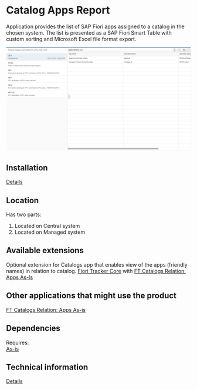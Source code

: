 # Catalog Apps Report

Application provides the list of SAP Fiori apps assigned to a catalog in the chosen system. The list is presented as a SAP Fiori Smart Table with custom sorting and Microsoft Excel file format export. 

![](res/ca.png)

## Installation 
[Details](ca/FPS01/inst.md)

## Location
Has two parts:
1. Located on Central system
2. Located on Managed system

## Available extensions
Optional extension for Catalogs app that enables view of the apps (friendly names) in relation to catalog.
[Fiori Tracker Core](ft-core.md) with [FT Catalogs Relation: Apps As-Is](/ft-cats-rel-apps-asis.md)

## Other applications that might use the product
[FT Catalogs Relation: Apps As-is](/ft-cats-rel-apps-asis.md)

## Dependencies
Requires:  
[As-is](../../asis/FPS01/main.md)

## Technical information
[Details](ca/FPS01/tech.md)


